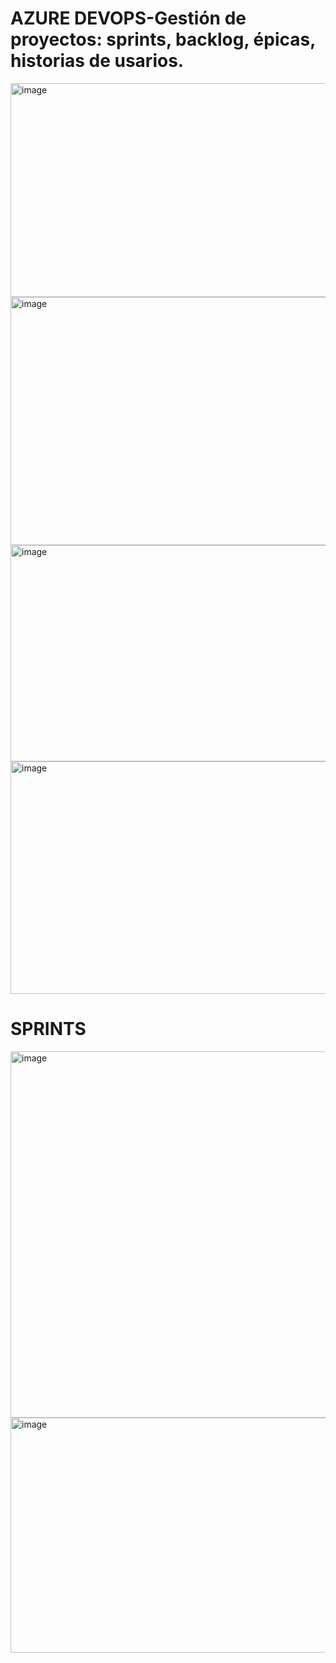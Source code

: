 # AZURE DEVOPS-Gestión de proyectos: sprints, backlog, épicas, historias de usarios.

<img width="701" height="342" alt="image" src="https://github.com/user-attachments/assets/8b5379f9-71c2-4ec7-a05b-af37ef97b3f8" />

<img width="886" height="397" alt="image" src="https://github.com/user-attachments/assets/e3383eee-a2fb-429d-bf54-94d7af9677e3" />
<img width="886" height="346" alt="image" src="https://github.com/user-attachments/assets/68a4980e-cf05-423a-b961-826db8af91ae" />
<img width="886" height="372" alt="image" src="https://github.com/user-attachments/assets/ce277dd8-1943-4216-8213-837ed826e0c9" />

# SPRINTS
<img width="886" height="586" alt="image" src="https://github.com/user-attachments/assets/69373b92-411d-4061-aa32-47647be3bdf0" />
<img width="886" height="376" alt="image" src="https://github.com/user-attachments/assets/04612c4c-184f-4c14-92fc-b43039cc7f83" />
